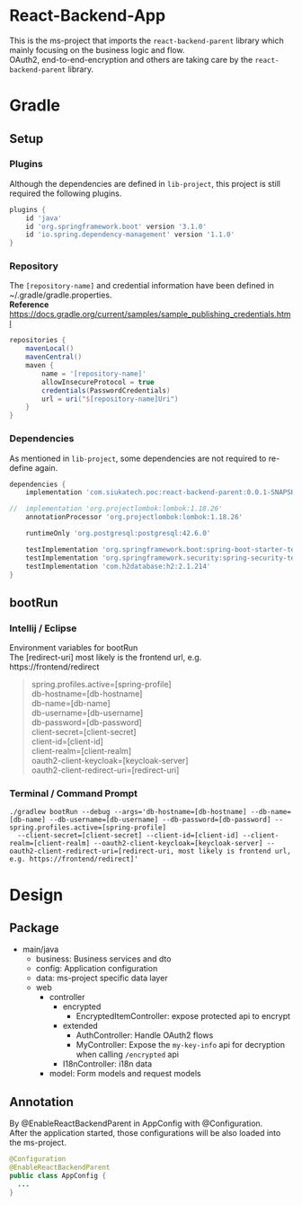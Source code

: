 # React-Backend-App
This is the ms-project that imports the `react-backend-parent` library which mainly focusing on the business logic and flow.  
OAuth2, end-to-end-encryption and others are taking care by the `react-backend-parent` library.  



# Gradle
## Setup
### Plugins
Although the dependencies are defined in `lib-project`, this project is still required the following plugins.  
```groovy
plugins {
	id 'java'
	id 'org.springframework.boot' version '3.1.0'
	id 'io.spring.dependency-management' version '1.1.0'
}
```



### Repository
The `[repository-name]` and credential information have been defined in ~/.gradle/gradle.properties.  
**Reference**  
https://docs.gradle.org/current/samples/sample_publishing_credentials.html

```groovy
repositories {
	mavenLocal()
	mavenCentral()
	maven {
		name = '[repository-name]'
		allowInsecureProtocol = true
		credentials(PasswordCredentials)
		url = uri("$[repository-name]Uri")
	}
}
```



### Dependencies
As mentioned in `lib-project`, some dependencies are not required to re-define again.  
```groovy
dependencies {
	implementation 'com.siukatech.poc:react-backend-parent:0.0.1-SNAPSHOT'

//	implementation 'org.projectlombok:lombok:1.18.26'
	annotationProcessor 'org.projectlombok:lombok:1.18.26'

	runtimeOnly 'org.postgresql:postgresql:42.6.0'

	testImplementation 'org.springframework.boot:spring-boot-starter-test'
	testImplementation 'org.springframework.security:spring-security-test'
	testImplementation 'com.h2database:h2:2.1.214'
}
```



## bootRun
### Intellij / Eclipse
Environment variables for bootRun   
The [redirect-uri] most likely is the frontend url, e.g. https://frontend/redirect  

> spring.profiles.active=[spring-profile]  
> db-hostname=[db-hostname]  
> db-name=[db-name]  
> db-username=[db-username]  
> db-password=[db-password]  
> client-secret=[client-secret]  
> client-id=[client-id]  
> client-realm=[client-realm]  
> oauth2-client-keycloak=[keycloak-server]  
> oauth2-client-redirect-uri=[redirect-uri]  



### Terminal / Command Prompt
```shell
./gradlew bootRun --debug --args='db-hostname=[db-hostname] --db-name=[db-name] --db-username=[db-username] --db-password=[db-password] --spring.profiles.active=[spring-profile]
  --client-secret=[client-secret] --client-id=[client-id] --client-realm=[client-realm] --oauth2-client-keycloak=[keycloak-server] --oauth2-client-redirect-uri=[redirect-uri, most likely is frontend url, e.g. https://frontend/redirect]'
```



# Design
## Package
- main/java
  - business: Business services and dto
  - config: Application configuration
  - data: ms-project specific data layer
  - web
    - controller
      - encrypted
        - EncryptedItemController: expose protected api to encrypt
      - extended
        - AuthController: Handle OAuth2 flows
        - MyController: Expose the `my-key-info` api for decryption when calling `/encrypted` api
      - I18nController: i18n data
    - model: Form models and request models



## Annotation
By @EnableReactBackendParent in AppConfig with @Configuration.  
After the application started, those configurations will be also loaded into the ms-project.  

```java
@Configuration
@EnableReactBackendParent
public class AppConfig {
  ...
}
```


